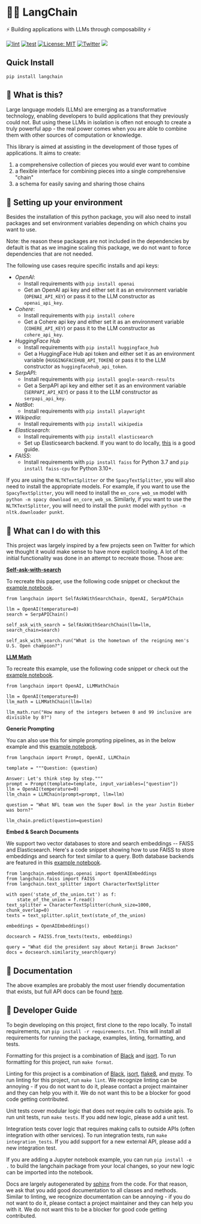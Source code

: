 # 🦜️🔗 LangChain

⚡ Building applications with LLMs through composability ⚡

[![lint](https://github.com/hwchase17/langchain/actions/workflows/lint.yml/badge.svg)](https://github.com/hwchase17/langchain/actions/workflows/lint.yml) [![test](https://github.com/hwchase17/langchain/actions/workflows/test.yml/badge.svg)](https://github.com/hwchase17/langchain/actions/workflows/test.yml) [![License: MIT](https://img.shields.io/badge/License-MIT-yellow.svg)](https://opensource.org/licenses/MIT) [![Twitter](https://img.shields.io/twitter/url/https/twitter.com/langchainai.svg?style=social&label=Follow%20%40LangChainAI)](https://twitter.com/langchainai) [![](https://dcbadge.vercel.app/api/server/6adMQxSpJS?compact=true&style=flat)](https://discord.gg/6adMQxSpJS)

## Quick Install

`pip install langchain`

## 🤔 What is this?

Large language models (LLMs) are emerging as a transformative technology, enabling
developers to build applications that they previously could not.
But using these LLMs in isolation is often not enough to
create a truly powerful app - the real power comes when you are able to
combine them with other sources of computation or knowledge.

This library is aimed at assisting in the development of those types of applications.
It aims to create:

1. a comprehensive collection of pieces you would ever want to combine
2. a flexible interface for combining pieces into a single comprehensive "chain"
3. a schema for easily saving and sharing those chains

## 🔧 Setting up your environment

Besides the installation of this python package, you will also need to install packages and set environment variables depending on which chains you want to use.

Note: the reason these packages are not included in the dependencies by default is that as we imagine scaling this package, we do not want to force dependencies that are not needed.

The following use cases require specific installs and api keys:

- _OpenAI_:
  - Install requirements with `pip install openai`
  - Get an OpenAI api key and either set it as an environment variable (`OPENAI_API_KEY`) or pass it to the LLM constructor as `openai_api_key`.
- _Cohere_:
  - Install requirements with `pip install cohere`
  - Get a Cohere api key and either set it as an environment variable (`COHERE_API_KEY`) or pass it to the LLM constructor as `cohere_api_key`.
- _HuggingFace Hub_
  - Install requirements with `pip install huggingface_hub`
  - Get a HuggingFace Hub api token and either set it as an environment variable (`HUGGINGFACEHUB_API_TOKEN`) or pass it to the LLM constructor as `huggingfacehub_api_token`.
- _SerpAPI_:
  - Install requirements with `pip install google-search-results`
  - Get a SerpAPI api key and either set it as an environment variable (`SERPAPI_API_KEY`) or pass it to the LLM constructor as `serpapi_api_key`.
- _NatBot_:
  - Install requirements with `pip install playwright`
- _Wikipedia_:
  - Install requirements with `pip install wikipedia`
- _Elasticsearch_:
  - Install requirements with `pip install elasticsearch`
  - Set up Elasticsearch backend. If you want to do locally, [this](https://www.elastic.co/guide/en/elasticsearch/reference/7.17/getting-started.html) is a good guide.
- _FAISS_:
  - Install requirements with `pip install faiss` for Python 3.7 and `pip install faiss-cpu` for Python 3.10+.

If you are using the `NLTKTextSplitter` or the `SpacyTextSplitter`, you will also need to install the appropriate models. For example, if you want to use the `SpacyTextSplitter`, you will need to install the `en_core_web_sm` model with `python -m spacy download en_core_web_sm`. Similarly, if you want to use the `NLTKTextSplitter`, you will need to install the `punkt` model with `python -m nltk.downloader punkt`.

## 🚀 What can I do with this

This project was largely inspired by a few projects seen on Twitter for which we thought it would make sense to have more explicit tooling. A lot of the initial functionality was done in an attempt to recreate those. Those are:

**[Self-ask-with-search](https://ofir.io/self-ask.pdf)**

To recreate this paper, use the following code snippet or checkout the [example notebook](https://github.com/hwchase17/langchain/blob/master/examples/self_ask_with_search.ipynb).

```
from langchain import SelfAskWithSearchChain, OpenAI, SerpAPIChain

llm = OpenAI(temperature=0)
search = SerpAPIChain()

self_ask_with_search = SelfAskWithSearchChain(llm=llm, search_chain=search)

self_ask_with_search.run("What is the hometown of the reigning men's U.S. Open champion?")
```

**[LLM Math](https://twitter.com/amasad/status/1568824744367259648?s=20&t=-7wxpXBJinPgDuyHLouP1w)**

To recreate this example, use the following code snippet or check out the [example notebook](https://github.com/hwchase17/langchain/blob/master/examples/llm_math.ipynb).

```
from langchain import OpenAI, LLMMathChain

llm = OpenAI(temperature=0)
llm_math = LLMMathChain(llm=llm)

llm_math.run("How many of the integers between 0 and 99 inclusive are divisible by 8?")
```

**Generic Prompting**

You can also use this for simple prompting pipelines, as in the below example and this [example notebook](https://github.com/hwchase17/langchain/blob/master/examples/simple_prompts.ipynb).

```
from langchain import Prompt, OpenAI, LLMChain

template = """Question: {question}

Answer: Let's think step by step."""
prompt = Prompt(template=template, input_variables=["question"])
llm = OpenAI(temperature=0)
llm_chain = LLMChain(prompt=prompt, llm=llm)

question = "What NFL team won the Super Bowl in the year Justin Bieber was born?"

llm_chain.predict(question=question)
```

**Embed & Search Documents**

We support two vector databases to store and search embeddings -- FAISS and Elasticsearch. Here's a code snippet showing how to use FAISS to store embeddings and search for text similar to a query. Both database backends are featured in this [example notebook](https://github.com/hwchase17/langchain/blob/master/notebooks/examples/embeddings.ipynb).

```
from langchain.embeddings.openai import OpenAIEmbeddings
from langchain.faiss import FAISS
from langchain.text_splitter import CharacterTextSplitter

with open('state_of_the_union.txt') as f:
    state_of_the_union = f.read()
text_splitter = CharacterTextSplitter(chunk_size=1000, chunk_overlap=0)
texts = text_splitter.split_text(state_of_the_union)

embeddings = OpenAIEmbeddings()

docsearch = FAISS.from_texts(texts, embeddings)

query = "What did the president say about Ketanji Brown Jackson"
docs = docsearch.similarity_search(query)
```

## 📖 Documentation

The above examples are probably the most user friendly documentation that exists,
but full API docs can be found [here](https://langchain.readthedocs.io/en/latest/?).

## 🤖 Developer Guide

To begin developing on this project, first clone to the repo locally.
To install requirements, run `pip install -r requirements.txt`.
This will install all requirements for running the package, examples, linting, formatting, and tests.

Formatting for this project is a combination of [Black](https://black.readthedocs.io/en/stable/) and [isort](https://pycqa.github.io/isort/).
To run formatting for this project, run `make format`.

Linting for this project is a combination of [Black](https://black.readthedocs.io/en/stable/), [isort](https://pycqa.github.io/isort/), [flake8](https://flake8.pycqa.org/en/latest/), and [mypy](http://mypy-lang.org/).
To run linting for this project, run `make lint`.
We recognize linting can be annoying - if you do not want to do it, please contact a project maintainer and they can help you with it. We do not want this to be a blocker for good code getting contributed.

Unit tests cover modular logic that does not require calls to outside apis.
To run unit tests, run `make tests`.
If you add new logic, please add a unit test.

Integration tests cover logic that requires making calls to outside APIs (often integration with other services).
To run integration tests, run `make integration_tests`.
If you add support for a new external API, please add a new integration test.

If you are adding a Jupyter notebook example, you can run `pip install -e .` to build the langchain package from your local changes, so your new logic can be imported into the notebook.

Docs are largely autogenerated by [sphinx](https://www.sphinx-doc.org/en/master/) from the code.
For that reason, we ask that you add good documentation to all classes and methods.
Similar to linting, we recognize documentation can be annoying - if you do not want to do it, please contact a project maintainer and they can help you with it. We do not want this to be a blocker for good code getting contributed.
